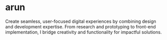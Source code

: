 # arun
Create seamless, user-focused digital experiences by combining design and development expertise. From research and prototyping to front-end implementation, I bridge creativity and functionality for impactful solutions.
